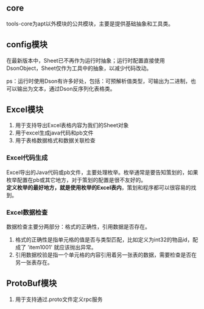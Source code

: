 ## core

tools-core为apt以外模块的公共模块，主要是提供基础抽象和工具类。

## config模块

在最新版本中，Sheet已不再作为运行时抽象；运行时配置直接使用DsonObject，Sheet仅作为工具中的抽象，以减少代码改动。

ps：运行时使用Dson有许多好处，包括：可预解析值类型，可输出为二进制，也可以输出为文本，通过Dson反序列化表格类。

## Excel模块

1. 用于支持导出Excel表格内容为我们的Sheet对象
2. 用于excel生成java代码和pb文件
3. 用于表格数据格式和数据关联检查

### Excel代码生成

Excel导出的Java代码或pb文件，主要处理枚举。枚举通常是要告知策划的，如果枚举配置在pb或其它地方，对于策划的配置是很不友好的。  
**定义枚举的最好地方，就是使用枚举的Excel表内**，策划和程序都可以很容易的找到。

### Excel数据检查

数据检查主要分两部分：格式的正确性，引用数据是否存在。

1. 格式的正确性是指单元格的值是否与类型匹配，比如定义为int32的物品id，配成了 'item1001' 就应该抛出异常。
2. 引用数据校验是指一个单元格的内容引用着另一张表的数据，需要检查是否在另一张表存在。

## ProtoBuf模块

1. 用于支持通过.proto文件定义rpc服务